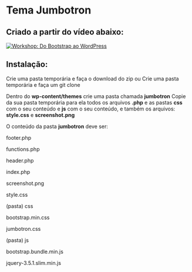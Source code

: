 # Tema Jumbotron

## Criado a partir do vídeo abaixo:

[![Workshop: Do Bootstrap ao WordPress](http://img.youtube.com/vi/3H5AOLkqFX4/0.jpg)](http://www.youtube.com/watch?v=3H5AOLkqFX4 "Workshop: Do Bootstrap ao WordPress")

## Instalação:

Crie uma pasta temporária e faça o download do zip
ou
Crie uma pasta temporária e faça um git clone

Dentro do **wp-content/themes** crie uma pasta chamada **jumbotron**
Copie da sua pasta temporária para ela todos os arquivos **.php** e as pastas **css** com o seu conteúdo e **js** com o seu conteúdo, e também os arquivos: **style.css** e **screenshot.png**

O conteúdo da pasta **jumbotron** deve ser:

footer.php

functions.php

header.php

index.php

screenshot.png

style.css

(pasta) css 

bootstrap.min.css

jumbotron.css

(pasta) js

bootstrap.bundle.min.js

jquery-3.5.1.slim.min.js
